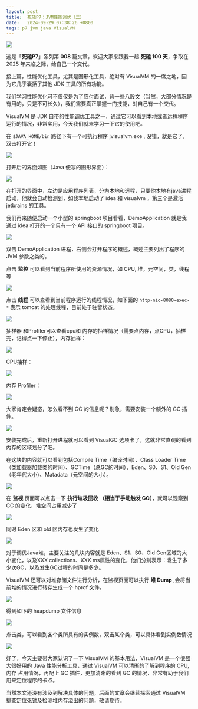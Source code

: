 ```yaml
---
layout: post
title:  死磕P7：JVM性能调优（二）
date:   2024-09-29 07:38:26 +0800
tags: p7 jvm java VisualVM
---
```


![](https://bytesops.oss-cn-hangzhou.aliyuncs.com/picgo/2024/d821f03d-a1b7-417c-9798-6e6b440148a1.png)

这是「**死磕P7**」系列第 **008** 篇文章，欢迎大家来跟我一起 **死磕 100 天**，争取在 2025 年来临之际，给自己一个交代。


接上篇，性能优化工具，尤其是图形化工具，绝对有 VisualVM 的一席之地，因为它几乎囊括了其他 JDK 工具的所有功能。



我们学习性能优化可不仅仅是为了应付面试，背一些八股文（当然，大部分情况是有用的，只是不可长久），我们需要真正掌握一门技能，对自己有一个交代。



VisualVM 是 JDK 自带的性能调优工具之一，通过它可以看到本地或者远程程序运行的情况，非常实用，今天我们就来学习一下它的使用吧。



在 `$JAVA_HOME/bin` 路径下有一个可执行程序 jvisualvm.exe , 没错，就是它了，双击打开它！



![](https://bytesops.oss-cn-hangzhou.aliyuncs.com/picgo/2024/20241011213201.png)



打开后的界面如图（Java 便写的图形界面）：



![](https://bytesops.oss-cn-hangzhou.aliyuncs.com/picgo/2024/20241011213224.png)



在打开的界面中，左边是应用程序列表，分为本地和远程，只要你本地有java进程启动，他就会自动检测到，如我本地启动了 idea 和 visualvm ，第三个是激活 jetbrains 的工具。



我们再来随便启动一个小型的 springboot 项目看看，DemoApplication 就是我通过 idea 打开的一个只有一个 API 接口的 springboot 项目。


![](https://bytesops.oss-cn-hangzhou.aliyuncs.com/picgo/2024/20241011213255.png)



双击 DemoApplication 进程，右侧会打开程序的概述，概述主要列出了程序的 JVM 参数之类的。



点击 **监控** 可以看到当前程序所使用的资源情况，如 CPU, 堆，元空间，类，线程等



![](https://bytesops.oss-cn-hangzhou.aliyuncs.com/picgo/2024/20241011213341.png)



点击 **线程** 可以查看到当前程序运行的线程情况，如下面的 `http-nio-8080-exec-*` 表示 tomcat 的处理线程，目前处于驻留状态。


![](https://bytesops.oss-cn-hangzhou.aliyuncs.com/picgo/2024/20241011213423.png)




抽样器 和Profiler可以查看cpu和 内存的抽样情况（需要点内存，点CPU，抽样完，记得点一下停止），内存抽样：

![](https://bytesops.oss-cn-hangzhou.aliyuncs.com/picgo/2024/20241011213441.png)



CPU抽样：

![](https://bytesops.oss-cn-hangzhou.aliyuncs.com/picgo/2024/20241011213504.png)

内存 Profiler：

![](https://bytesops.oss-cn-hangzhou.aliyuncs.com/picgo/2024/20241011213534.png)



大家肯定会疑惑，怎么看不到 GC 的信息呢？别急，需要安装一个额外的 GC 插件。



![](https://bytesops.oss-cn-hangzhou.aliyuncs.com/picgo/2024/20241011213554.png)



安装完成后，重新打开进程就可以看到 VisualGC 选项卡了，这就非常直观的看到内存的区域划分了吧。



在这块的内容就可以看到包括Compile Time（编译时间）、Class Loader Time（类加载器加载类的时间）、GCTime（总GC的时间）、Eden、S0、S1、Old Gen（老年代大小）、Matadata（元空间的大小）。


![](https://bytesops.oss-cn-hangzhou.aliyuncs.com/picgo/2024/20241011213620.png)



在 **监视** 页面可以点击一下 **执行垃圾回收 （相当于手动触发 GC）**，就可以观察到 GC 的变化，堆空间占用减少了



![](https://bytesops.oss-cn-hangzhou.aliyuncs.com/picgo/2024/20241011213650.png)



同时 Eden 区和 old 区内存也发生了变化


![](https://bytesops.oss-cn-hangzhou.aliyuncs.com/picgo/2024/20241011213711.png)



对于调优Java堆，主要关注的几块内容就是 Eden、S1、S0、Old Gen区域的大小变化，以及XXX collections、XXX ms属性的变化，他们分别表示：发生了多少次GC，以及发生GC过程的时间是多少。



VisualVM 还可以对堆存储文件进行分析，在监视页面可以执行 **堆 Dump** ,会将当前堆的情况进行转存生成一个 hprof 文件。


![](https://bytesops.oss-cn-hangzhou.aliyuncs.com/picgo/2024/20241011213744.png)



得到如下的 heapdump 文件信息


![](https://bytesops.oss-cn-hangzhou.aliyuncs.com/picgo/2024/20241011213803.png)



点击类，可以看到各个类所具有的实例数，双击某个类，可以具体看到实例数情况


![](https://bytesops.oss-cn-hangzhou.aliyuncs.com/picgo/2024/20241011213830.png)



好了，今天主要带大家认识了一下 VisualVM 的基本用法，VisualVM 是一个很强大很好用的 Java 性能分析工具，通过 VisualVM 可以清晰的了解到程序的 CPU, 内存 占用情况，再配上 GC 插件，更加清晰的看到 GC 的情况，非常有助于我们用来定位程序的卡点。



当然本文还没有涉及到解决具体的问题，后面的文章会继续探索通过 VisualVM 排查定位死锁及检测堆内存溢出的问题，敬请期待。